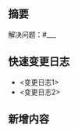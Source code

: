 <!-- 感谢您提交拉取请求。但首先，请确认您是否包含了单元测试，并且您的代码符合PEP8规范？[更多详情](https://github.com/freqtrade/freqtrade/blob/develop/CONTRIBUTING.md)
-->
## 摘要

<!-- 用一句话解释此PR的目标 -->

解决问题：#___

## 快速变更日志

- <变更日志1>
- <变更日志2>

## 新增内容

<!-- 详细解释此PR解决或改进了什么。您可以包含相关截图或说明。 -->